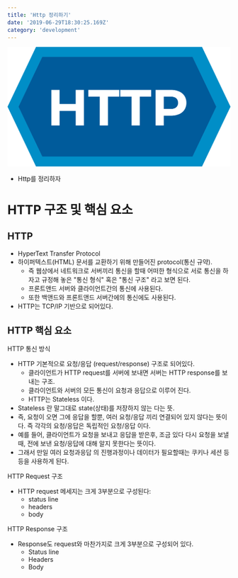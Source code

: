 ```yaml
---
title: 'Http 정리하기'
date: '2019-06-29T18:30:25.169Z'
category: 'development'
---
```


![](./images/http.png)

- Http를 정리하자

# HTTP 구조 및 핵심 요소

## HTTP

- HyperText Transfer Protocol
- 하이퍼텍스트(HTML) 문서를 교환하기 위해 만들어진 protocol(통신 규약).
  - 즉 웹상에서 네트워크로 서버끼리 통신을 할때 어떠한 형식으로 서로 통신을 하자고 규정해 놓은 "통신 형식" 혹은 "통신 구조" 라고 보면 된다.
  - 프론트앤드 서버와 클라이언트간의 통신에 사용된다.
  - 또한 백앤드와 프론트앤드 서버간에의 통신에도 사용된다.
- HTTP는 TCP/IP 기반으로 되어있다.

## HTTP 핵심 요소

HTTP 통신 방식

- HTTP 기본적으로 요청/응답 (request/response) 구조로 되어있다.
  - 클라이언트가 HTTP request를 서버에 보내면 서버는 HTTP response를 보내는 구조.
  - 클라이언트와 서버의 모든 통신이 요청과 응답으로 이루어 진다.
  - HTTP는 Stateless 이다.
- Stateless 란 말그대로 state(상태)를 저장하지 않는 다는 뜻.
- 즉, 요청이 오면 그에 응답을 할뿐, 여러 요청/응답 끼리 연결되어 있지 않다는 뜻이다. 즉 각각의 요청/응답은 독립적인 요청/응답 이다.
- 예를 들어, 클라이언트가 요청을 보내고 응답을 받은후, 조금 있다 다시 요청을 보낼때, 전에 보낸 요청/응답에 대해 알지 못한다는 뜻이다.
- 그래서 만일 여러 요청과응답 의 진행과정이나 데이터가 필요할때는 쿠키나 세션 등등을 사용하게 된다.

HTTP Request 구조

- HTTP request 메세지는 크게 3부분으로 구성된다:
  - status line
  - headers
  - body

HTTP Response 구조

- Response도 request와 마찬가지로 크게 3부분으로 구성되어 있다.
  - Status line
  - Headers
  - Body
